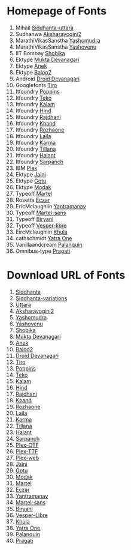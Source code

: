# Homepage of Fonts

1. Mihail [Siddhanta-uttara](https://svayambhava.blogspot.com/p/siddhanta-devanagariunicode-open-type.html)
2. Sudhanwa [Aksharayogini2](http://aksharyogini.sudhanwa.com/aksharyogini2.html)	
3. MarathiVikasSanstha [Yashomudra](https://github.com/RajyaMarathiVikasSanstha/Yashomudra/)
4. MarathiVikasSanstha [Yashovenu](https://github.com/RajyaMarathiVikasSanstha/Yashovenu)
5. IIT Bombay [Shobika](https://github.com/Sandhi-IITBombay/Shobhika)
6. Ektype [Mukta Devanagari](https://github.com/EkType/Mukta/)
7. Ektype [Anek](https://github.com/EkType/Anek)
8. Ektype [Baloo2](https://github.com/EkType/Baloo2)
9. Android [Droid Devanagari](https://android.googlesource.com/)
10. Googlefonts [Tiro](https://github.com/TiroTypeworks/Indigo)
11. Itfoundry [Poppins](https://github.com/itfoundry/Poppins)
12. Itfoundry [Teko](https://github.com/itfoundry/teko/)
13. Itfoundry [Kalam](https://github.com/itfoundry/kalam)
14. Itfoundry [Hind](https://github.com/itfoundry/hind)
15. Itfoundry [Rajdhani](https://github.com/itfoundry/rajdhani)
16. Itfoundry [Khand](https://github.com/itfoundry/khand)
17. Itfoundry [Rozhaone](https://github.com/itfoundry/rozhaone)
18. Itfoundry [Laila](https://github.com/itfoundry/laila)
19. Itfoundry [Karma](https://github.com/itfoundry/karma)
20. Itfoundry [Tillana](https://github.com/itfoundry/tillana)
21. Itfoundry [Halant](https://github.com/itfoundry/halant)
22. Itfoundry [Sarpanch](https://github.com/itfoundry/sarpanch)
23. IBM [Plex](https://github.com/IBM/plex)
24. Ektype [Jaini](https://github.com/EkType/Jaini)
25. Ektype [Gotu](https://github.com/EkType/Gotu)
26. Ektype [Modak](https://github.com/EkType/Modak)
27. Typeoff [Martel](https://github.com/typeoff/martel)
28. Rosetta [Eczar](https://github.com/rosettatype/eczar)
29. EricMclaughlin [Yantramanav](https://github.com/erinmclaughlin/Yantramanav)
30. Typeoff [Martel-sans](https://github.com/typeoff/martel_sans)
31. Typeoff [Biryani](https://github.com/typeoff/biryani)
32. Typeoff [Vesper-libre](https://github.com/typeoff/vesper-libre)
33. EircMclaughlin [Khula](https://github.com/erinmclaughlin/Khula)
34. cathschmidt [Yatra One](https://github.com/cathschmidt/yatra-one)
35. Vanillaandcream [Palanquin](https://github.com/VanillaandCream/Palanquin)
36. Omnibus-type [Pragati](https://github.com/Omnibus-Type/PragatiNarrow)

# Download URL of Fonts

1. [Siddhanta](https://drive.google.com/file/d/1wNVglAFdjXVPJvDTCKbCIJfGgUyhIGMF)
2. [Siddhanta-variations](https://drive.google.com/file/d/1PXHMZFmk48KovKMwOgm9B7xAqH0Cd7er)
3. [Uttara](https://drive.google.com/file/d/18HA0dT8190wdud-cmBmECUtgD9U9uHgu)
4. [Aksharayogini2](http://deb.debian.org/debian/pool/main/f/fonts-aksharyogini2/fonts-aksharyogini2_1.0.orig.tar.gz)
5. [Yashomudra](https://github.com/RajyaMarathiVikasSanstha/Yashomudra/releases/download/2.0/Yashomudra_release_2.00.zip)
6. [Yashovenu](https://github.com/RajyaMarathiVikasSanstha/Yashovenu/releases/download/2.01/Yashovenu_release_2.01.zip)
7. [Shobika](https://github.com/Sandhi-IITBombay/Shobhika/releases/download/v1.05/Shobhika-1.05.zip)
8. [Mukta Devanagari](https://github.com/EkType/Mukta/releases/download/2.538/Mukta.Font.Family.2.538.zip)
9. [Anek](https://github.com/EkType/Anek/releases/download/1.000/Ek-Type-Anek-Variable-1.002.zip)
10. [Baloo2](https://github.com/EkType/Baloo2/releases/download/1.640/Baloo2_1.640.zip)
11.  [Droid Devanagari](https://kojipkgs.fedoraproject.org//packages/google-droid-fonts/20200215/19.fc40/src/google-droid-fonts-20200215-19.fc40.src.rpm)
12. [Tiro](https://github.com/TiroTypeworks/Indigo/archive/c5f23cb/Indigo-c5f23cb.tar.gz)
13. [Poppins](https://github.com/itfoundry/Poppins/archive/v4.003/Poppins-v4.003.tar.gz)
14. [Teko](https://github.com/googlefonts/teko/archive/2bf909d/teko-2bf909d.tar.gz)
15. [Kalam](https://github.com/itfoundry/kalam/archive/v2.001/kalam-v2.001.tar.gz)
16. [Hind](https://github.com/itfoundry/hind/archive/v2.000/hind-v2.000.tar.gz)
17. [Rajdhani](https://github.com/itfoundry/rajdhani/archive/v2.000/rajdhani-v2.000.tar.gz)
18. [Khand](https://github.com/itfoundry/khand/archive/v2.000/khand-v2.000.tar.gz)
19. [Rozhaone](https://github.com/itfoundry/rozhaone/archive/v2.000/rozhaone-v2.000.tar.gz)
20. [Laila](https://github.com/itfoundry/laila/archive/v2.000/laila-v2.000.tar.gz)
21. [Karma](https://github.com/itfoundry/karma/archive/v2.000/karma-v2.000.tar.gz)
22. [Tillana](https://github.com/itfoundry/tillana/archive/v2.002/tillana-v2.002.tar.gz)
23. [Halant](https://github.com/itfoundry/halant/archive/v2.000/halant-v2.000.tar.gz)
24. [Sarpanch](https://github.com/itfoundry/sarpanch/archive/v2.000/sarpanch-v2.000.tar.gz)
25. [Plex-OTF](https://github.com/IBM/plex/releases/download/v6.4.0/OpenType.zip)
26. [Plex-TTF](https://github.com/IBM/plex/releases/download/v6.4.0/TrueType.zip)
27. [Plex-web](https://github.com/IBM/plex/releases/download/v6.4.0/Web.zip)
28. [Jaini](https://github.com/EkType/Jaini/releases/download/2.000/Jaini.2.000.zip)
29. [Gotu](https://github.com/EkType/Gotu/releases/download/2.32/Gotu.2.320.zip)
30. [Modak](https://github.com/EkType/Modak/releases/download/1.155/Modak.1.155.zip)
31. [Martel](https://github.com/typeoff/martel/archive/573551a/martel-573551a.tar.gz)
32. [Eczar](https://github.com/rosettatype/eczar/releases/download/v1.004/Eczar-fonts-v1.004.zip)
33. [Yantramanav](https://github.com/erinmclaughlin/Yantramanav/archive/e40db8e/Yantramanav-e40db8e.tar.gz)
34. [Martel-sans](https://github.com/typeoff/martel_sans/archive/7a536b7/martel_sans-7a536b7.tar.gz)
35. [Biryani](https://github.com/typeoff/biryani/archive/6f7831d/biryani-6f7831d.tar.gz)
36. [Vesper-Libre](https://github.com/typeoff/vesper-libre/archive/ab1bd11/vesper-libre-ab1bd11.tar.gz)
37. [Khula](https://github.com/erinmclaughlin/Khula/archive/703fbf3/Khula-703fbf3.tar.gz)
38. [Yatra One](https://github.com/cathschmidt/yatra-one/archive/b991e49/yatra-one-b991e49.tar.gz)
39. [Palanquin](https://github.com/VanillaandCream/Palanquin/archive/f912925/Palanquin-f912925.tar.gz)
40. [Pragati](https://github.com/Omnibus-Type/PragatiNarrow/archive/829be32/PragatiNarrow-829be32.tar.gz)
